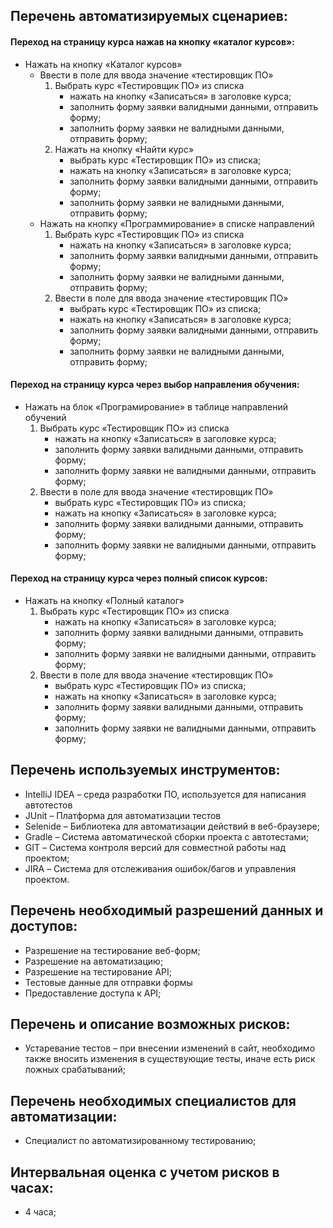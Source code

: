 ## Перечень автоматизируемых сценариев:
#### Переход на страницу курса нажав на кнопку «каталог курсов»:
* Нажать на кнопку «Каталог курсов»
	* Ввести в поле для ввода значение «тестировщик ПО»
		1. Выбрать курс «Тестировщик ПО» из списка
			- нажать на кнопку «Записаться» в заголовке курса;
			- заполнить форму заявки валидными данными, отправить форму;
			- заполнить форму заявки не валидными данными, отправить форму;
		2. Нажать на кнопку «Найти курс»
			- выбрать курс «Тестировщик ПО» из списка;
			- нажать на кнопку «Записаться» в заголовке курса;
			- заполнить форму заявки валидными данными, отправить форму;
			- заполнить форму заявки не валидными данными, отправить форму;
	- Нажать на кнопку «Программирование» в списке направлений
		1. Выбрать курс «Тестировщик ПО» из списка
			- нажать на кнопку «Записаться» в заголовке курса;
			- заполнить форму заявки валидными данными, отправить форму;
			- заполнить форму заявки не валидными данными, отправить форму;
		2. Ввести в поле для ввода значение «тестировщик ПО»
			- выбрать курс «Тестировщик ПО» из списка;
			- нажать на кнопку «Записаться» в заголовке курса;
			- заполнить форму заявки валидными данными, отправить форму;
			- заполнить форму заявки не валидными данными, отправить форму;
#### Переход на страницу курса через выбор направления обучения:
* Нажать на блок «Програмирование» в таблице направлений обучений
	1. Выбрать курс «Тестировщик ПО» из списка
		- нажать на кнопку «Записаться» в заголовке курса;
		- заполнить форму заявки валидными данными, отправить форму;
		- заполнить форму заявки не валидными данными, отправить форму;
	2. Ввести в поле для ввода значение «тестировщик ПО»
		- выбрать курс «Тестировщик ПО» из списка;
		- нажать на кнопку «Записаться» в заголовке курса;
		- заполнить форму заявки валидными данными, отправить форму;
		- заполнить форму заявки не валидными данными, отправить форму;
#### Переход на страницу курса через полный список курсов:
* Нажать на кнопку «Полный каталог»
	1. Выбрать курс «Тестировщик ПО» из списка
		- нажать на кнопку «Записаться» в заголовке курса;
		- заполнить форму заявки валидными данными, отправить форму;
		- заполнить форму заявки не валидными данными, отправить форму;
	2. Ввести в поле для ввода значение «тестировщик ПО»
		- выбрать курс «Тестировщик ПО» из списка;
		- нажать на кнопку «Записаться» в заголовке курса;
		- заполнить форму заявки валидными данными, отправить форму;
		- заполнить форму заявки не валидными данными, отправить форму;
## Перечень используемых инструментов:
- IntelliJ IDEA – среда разработки ПО, используется для написания автотестов
- JUnit – Платформа для автоматизации тестов
- Selenide – Библиотека для автоматизации действий в веб-браузере;
- Gradle – Система автоматической сборки проекта с автотестами;
- GIT – Система контроля версий для совместной работы над проектом;
- JIRA – Система для отслеживания ошибок/багов и управления проектом.

## Перечень необходимый разрешений данных и доступов:
- Разрешение на тестирование веб-форм;
- Разрешение на автоматизацию;
- Разрешение на тестирование API;
- Тестовые данные для отправки формы
- Предоставление доступа к API;

## Перечень и описание возможных рисков:
- Устаревание тестов – при внесении изменений в сайт, необходимо также вносить изменения в существующие тесты, иначе есть риск ложных срабатываний;

## Перечень необходимых специалистов для автоматизации:
- Специалист по автоматизированному тестированию;

## Интервальная оценка с учетом рисков в часах:
- 4 часа;
